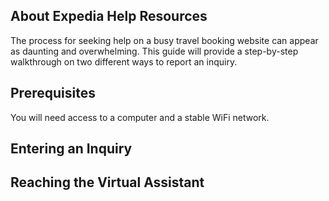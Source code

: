 ## About Expedia Help Resources
The process for seeking help on a busy travel booking website can appear as daunting and overwhelming. This guide will provide a step-by-step walkthrough on two different ways to report an inquiry.

## Prerequisites
You will need access to a computer and a stable WiFi network.

## Entering an Inquiry

## Reaching the Virtual Assistant
